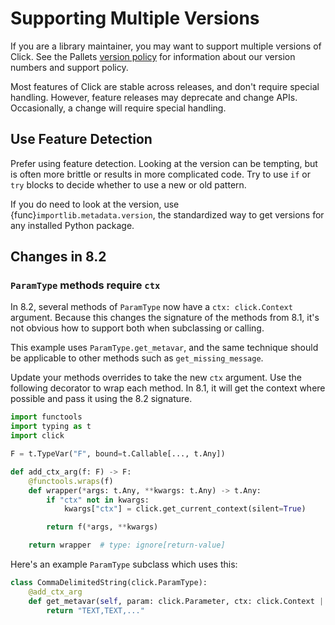# Supporting Multiple Versions

If you are a library maintainer, you may want to support multiple versions of
Click. See the Pallets [version policy] for information about our version
numbers and support policy.

[version policy]: https://palletsprojects.com/versions

Most features of Click are stable across releases, and don't require special
handling. However, feature releases may deprecate and change APIs. Occasionally,
a change will require special handling.

## Use Feature Detection

Prefer using feature detection. Looking at the version can be tempting, but is
often more brittle or results in more complicated code. Try to use `if` or `try`
blocks to decide whether to use a new or old pattern.

If you do need to look at the version, use {func}`importlib.metadata.version`,
the standardized way to get versions for any installed Python package.

## Changes in 8.2

### `ParamType` methods require `ctx`

In 8.2, several methods of `ParamType` now have a `ctx: click.Context`
argument. Because this changes the signature of the methods from 8.1, it's not
obvious how to support both when subclassing or calling.

This example uses `ParamType.get_metavar`, and the same technique should be
applicable to other methods such as `get_missing_message`.

Update your methods overrides to take the new `ctx` argument. Use the
following decorator to wrap each method. In 8.1, it will get the context where
possible and pass it using the 8.2 signature.

```python
import functools
import typing as t
import click

F = t.TypeVar("F", bound=t.Callable[..., t.Any])

def add_ctx_arg(f: F) -> F:
    @functools.wraps(f)
    def wrapper(*args: t.Any, **kwargs: t.Any) -> t.Any:
        if "ctx" not in kwargs:
            kwargs["ctx"] = click.get_current_context(silent=True)

        return f(*args, **kwargs)

    return wrapper  # type: ignore[return-value]
```

Here's an example ``ParamType`` subclass which uses this:

```python
class CommaDelimitedString(click.ParamType):
    @add_ctx_arg
    def get_metavar(self, param: click.Parameter, ctx: click.Context | None) -> str:
        return "TEXT,TEXT,..."
```
